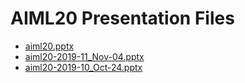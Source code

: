 <!--
This is a machine generated file, and should not be edited, as it will be overwritten with future updates.
-->

# AIML20 Presentation Files

- [aiml20.pptx](https://globaleventcdn.blob.core.windows.net/assets/aiml/aiml20/aiml20.pptx)
- [aiml20-2019-11_Nov-04.pptx](https://globaleventcdn.blob.core.windows.net/assets/aiml/aiml20/aiml20-2019-11_Nov-04.pptx)
- [aiml20-2019-10_Oct-24.pptx](https://globaleventcdn.blob.core.windows.net/assets/aiml/aiml20/aiml20-2019-10_Oct-24.pptx)


